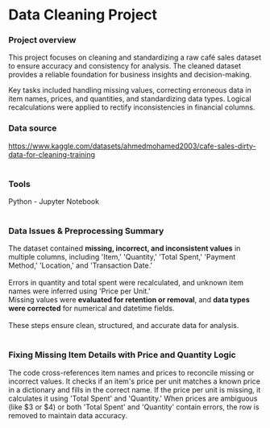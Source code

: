 # Data Cleaning Project

### Project overview
This project focuses on cleaning and standardizing a raw café sales dataset to ensure accuracy and consistency for analysis. The cleaned dataset provides a reliable foundation for business insights and decision-making.

Key tasks included handling missing values, correcting erroneous data in item names, prices, and quantities, and standardizing data types. Logical recalculations were applied to rectify inconsistencies in financial columns. 

### Data source
https://www.kaggle.com/datasets/ahmedmohamed2003/cafe-sales-dirty-data-for-cleaning-training
<br><br>
### Tools 
Python - Jupyter Notebook
<br><br>

### **Data Issues & Preprocessing Summary**  

The dataset contained **missing, incorrect, and inconsistent values** in multiple columns, including 'Item,' 'Quantity,' 'Total Spent,' 'Payment Method,' 'Location,' and 'Transaction Date.' <br><br>
Errors in quantity and total spent were recalculated, and unknown item names were inferred using 'Price per Unit.' <br> 
Missing values were **evaluated for retention or removal**, and **data types were corrected** for numerical and datetime fields. <br>
<br>
These steps ensure clean, structured, and accurate data for analysis. 
<br><br>
### **Fixing Missing Item Details with Price and Quantity Logic**
The code cross-references item names and prices to reconcile missing or incorrect values. It checks if an item's price per unit matches a known price in a dictionary and fills in the correct name. If the price per unit is missing, it calculates it using 'Total Spent' and 'Quantity.' When prices are ambiguous (like $3 or $4) or both 'Total Spent' and 'Quantity' contain errors, the row is removed to maintain data accuracy.
